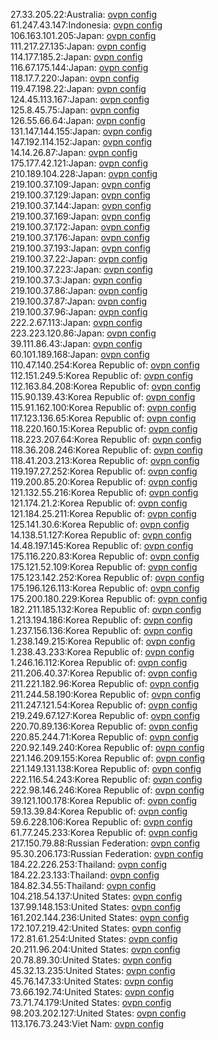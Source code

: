 27.33.205.22:Australia: [ovpn config](vpn/27_33_205_22.ovpn)  
61.247.43.147:Indonesia: [ovpn config](vpn/61_247_43_147.ovpn)  
106.163.101.205:Japan: [ovpn config](vpn/106_163_101_205.ovpn)  
111.217.27.135:Japan: [ovpn config](vpn/111_217_27_135.ovpn)  
114.177.185.2:Japan: [ovpn config](vpn/114_177_185_2.ovpn)  
116.67.175.144:Japan: [ovpn config](vpn/116_67_175_144.ovpn)  
118.17.7.220:Japan: [ovpn config](vpn/118_17_7_220.ovpn)  
119.47.198.22:Japan: [ovpn config](vpn/119_47_198_22.ovpn)  
124.45.113.167:Japan: [ovpn config](vpn/124_45_113_167.ovpn)  
125.8.45.75:Japan: [ovpn config](vpn/125_8_45_75.ovpn)  
126.55.66.64:Japan: [ovpn config](vpn/126_55_66_64.ovpn)  
131.147.144.155:Japan: [ovpn config](vpn/131_147_144_155.ovpn)  
147.192.114.152:Japan: [ovpn config](vpn/147_192_114_152.ovpn)  
14.14.26.87:Japan: [ovpn config](vpn/14_14_26_87.ovpn)  
175.177.42.121:Japan: [ovpn config](vpn/175_177_42_121.ovpn)  
210.189.104.228:Japan: [ovpn config](vpn/210_189_104_228.ovpn)  
219.100.37.109:Japan: [ovpn config](vpn/219_100_37_109.ovpn)  
219.100.37.129:Japan: [ovpn config](vpn/219_100_37_129.ovpn)  
219.100.37.144:Japan: [ovpn config](vpn/219_100_37_144.ovpn)  
219.100.37.169:Japan: [ovpn config](vpn/219_100_37_169.ovpn)  
219.100.37.172:Japan: [ovpn config](vpn/219_100_37_172.ovpn)  
219.100.37.176:Japan: [ovpn config](vpn/219_100_37_176.ovpn)  
219.100.37.193:Japan: [ovpn config](vpn/219_100_37_193.ovpn)  
219.100.37.22:Japan: [ovpn config](vpn/219_100_37_22.ovpn)  
219.100.37.223:Japan: [ovpn config](vpn/219_100_37_223.ovpn)  
219.100.37.3:Japan: [ovpn config](vpn/219_100_37_3.ovpn)  
219.100.37.86:Japan: [ovpn config](vpn/219_100_37_86.ovpn)  
219.100.37.87:Japan: [ovpn config](vpn/219_100_37_87.ovpn)  
219.100.37.96:Japan: [ovpn config](vpn/219_100_37_96.ovpn)  
222.2.67.113:Japan: [ovpn config](vpn/222_2_67_113.ovpn)  
223.223.120.86:Japan: [ovpn config](vpn/223_223_120_86.ovpn)  
39.111.86.43:Japan: [ovpn config](vpn/39_111_86_43.ovpn)  
60.101.189.168:Japan: [ovpn config](vpn/60_101_189_168.ovpn)  
110.47.140.254:Korea Republic of: [ovpn config](vpn/110_47_140_254.ovpn)  
112.151.249.5:Korea Republic of: [ovpn config](vpn/112_151_249_5.ovpn)  
112.163.84.208:Korea Republic of: [ovpn config](vpn/112_163_84_208.ovpn)  
115.90.139.43:Korea Republic of: [ovpn config](vpn/115_90_139_43.ovpn)  
115.91.162.100:Korea Republic of: [ovpn config](vpn/115_91_162_100.ovpn)  
117.123.136.65:Korea Republic of: [ovpn config](vpn/117_123_136_65.ovpn)  
118.220.160.15:Korea Republic of: [ovpn config](vpn/118_220_160_15.ovpn)  
118.223.207.64:Korea Republic of: [ovpn config](vpn/118_223_207_64.ovpn)  
118.36.208.246:Korea Republic of: [ovpn config](vpn/118_36_208_246.ovpn)  
118.41.203.213:Korea Republic of: [ovpn config](vpn/118_41_203_213.ovpn)  
119.197.27.252:Korea Republic of: [ovpn config](vpn/119_197_27_252.ovpn)  
119.200.85.20:Korea Republic of: [ovpn config](vpn/119_200_85_20.ovpn)  
121.132.55.216:Korea Republic of: [ovpn config](vpn/121_132_55_216.ovpn)  
121.174.21.2:Korea Republic of: [ovpn config](vpn/121_174_21_2.ovpn)  
121.184.25.211:Korea Republic of: [ovpn config](vpn/121_184_25_211.ovpn)  
125.141.30.6:Korea Republic of: [ovpn config](vpn/125_141_30_6.ovpn)  
14.138.51.127:Korea Republic of: [ovpn config](vpn/14_138_51_127.ovpn)  
14.48.197.145:Korea Republic of: [ovpn config](vpn/14_48_197_145.ovpn)  
175.116.220.83:Korea Republic of: [ovpn config](vpn/175_116_220_83.ovpn)  
175.121.52.109:Korea Republic of: [ovpn config](vpn/175_121_52_109.ovpn)  
175.123.142.252:Korea Republic of: [ovpn config](vpn/175_123_142_252.ovpn)  
175.196.126.113:Korea Republic of: [ovpn config](vpn/175_196_126_113.ovpn)  
175.200.180.229:Korea Republic of: [ovpn config](vpn/175_200_180_229.ovpn)  
182.211.185.132:Korea Republic of: [ovpn config](vpn/182_211_185_132.ovpn)  
1.213.194.186:Korea Republic of: [ovpn config](vpn/1_213_194_186.ovpn)  
1.237.156.136:Korea Republic of: [ovpn config](vpn/1_237_156_136.ovpn)  
1.238.149.215:Korea Republic of: [ovpn config](vpn/1_238_149_215.ovpn)  
1.238.43.233:Korea Republic of: [ovpn config](vpn/1_238_43_233.ovpn)  
1.246.16.112:Korea Republic of: [ovpn config](vpn/1_246_16_112.ovpn)  
211.206.40.37:Korea Republic of: [ovpn config](vpn/211_206_40_37.ovpn)  
211.221.182.96:Korea Republic of: [ovpn config](vpn/211_221_182_96.ovpn)  
211.244.58.190:Korea Republic of: [ovpn config](vpn/211_244_58_190.ovpn)  
211.247.121.54:Korea Republic of: [ovpn config](vpn/211_247_121_54.ovpn)  
219.249.67.127:Korea Republic of: [ovpn config](vpn/219_249_67_127.ovpn)  
220.70.89.136:Korea Republic of: [ovpn config](vpn/220_70_89_136.ovpn)  
220.85.244.71:Korea Republic of: [ovpn config](vpn/220_85_244_71.ovpn)  
220.92.149.240:Korea Republic of: [ovpn config](vpn/220_92_149_240.ovpn)  
221.146.209.155:Korea Republic of: [ovpn config](vpn/221_146_209_155.ovpn)  
221.149.131.138:Korea Republic of: [ovpn config](vpn/221_149_131_138.ovpn)  
222.116.54.243:Korea Republic of: [ovpn config](vpn/222_116_54_243.ovpn)  
222.98.146.246:Korea Republic of: [ovpn config](vpn/222_98_146_246.ovpn)  
39.121.100.178:Korea Republic of: [ovpn config](vpn/39_121_100_178.ovpn)  
59.13.39.84:Korea Republic of: [ovpn config](vpn/59_13_39_84.ovpn)  
59.6.228.106:Korea Republic of: [ovpn config](vpn/59_6_228_106.ovpn)  
61.77.245.233:Korea Republic of: [ovpn config](vpn/61_77_245_233.ovpn)  
217.150.79.88:Russian Federation: [ovpn config](vpn/217_150_79_88.ovpn)  
95.30.206.173:Russian Federation: [ovpn config](vpn/95_30_206_173.ovpn)  
184.22.226.253:Thailand: [ovpn config](vpn/184_22_226_253.ovpn)  
184.22.23.133:Thailand: [ovpn config](vpn/184_22_23_133.ovpn)  
184.82.34.55:Thailand: [ovpn config](vpn/184_82_34_55.ovpn)  
104.218.54.137:United States: [ovpn config](vpn/104_218_54_137.ovpn)  
137.99.148.153:United States: [ovpn config](vpn/137_99_148_153.ovpn)  
161.202.144.236:United States: [ovpn config](vpn/161_202_144_236.ovpn)  
172.107.219.42:United States: [ovpn config](vpn/172_107_219_42.ovpn)  
172.81.61.254:United States: [ovpn config](vpn/172_81_61_254.ovpn)  
20.211.96.204:United States: [ovpn config](vpn/20_211_96_204.ovpn)  
20.78.89.30:United States: [ovpn config](vpn/20_78_89_30.ovpn)  
45.32.13.235:United States: [ovpn config](vpn/45_32_13_235.ovpn)  
45.76.147.33:United States: [ovpn config](vpn/45_76_147_33.ovpn)  
73.66.192.74:United States: [ovpn config](vpn/73_66_192_74.ovpn)  
73.71.74.179:United States: [ovpn config](vpn/73_71_74_179.ovpn)  
98.203.202.127:United States: [ovpn config](vpn/98_203_202_127.ovpn)  
113.176.73.243:Viet Nam: [ovpn config](vpn/113_176_73_243.ovpn)  
